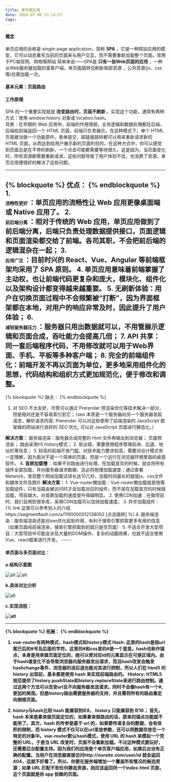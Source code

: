 ```yaml
---
title: 单页面应用
date: 2020-07-06 23:14:57
tags:
---
```

<h4>概念</h4>
<div style="font-size:14px">
单页应用的全称是 single-page application，简称 
<span style="font-size:14px;font-weight:bold">
SPA</span>
，它是一种网站应用的模型，它可以动态重写当前的页面来与用户交互，而不需要重新加载整个页面。常用于PC端官网、购物等网站
简单来说——SPA是
<span style="font-size:14px;font-weight:bold">
只有一张Web页面的应用
</span>
，一种从Web服务器加载的富客户端，单页面跳转仅刷新局部资源 ，公共资源(js、css等)仅需加载一次。
</div>
<h4>
基本元素：页面路由
</h4>
<h4>
工作原理
</h4>
<div style="font-size:14px">
SPA 的一个重要实现就是
<span style="font-size:14px;font-weight:bold">
改变路由时，页面不刷新
</span>
。实现这个功能，通常有两种方式：使用 window.history 对象或 location.hash。
</div>
<div style="font-size:14px">
背景：在早期的 Web 应用中，前端的作用很弱，业务逻辑和数据处理都在后端，后端给前端返回一个 HTML 页面，前端只负责展示。在这种模式下，单个 HTML 页面被当做一个功能原件，表单提交，超链接跳转都可以用来重新请求新的 HTML 页面，从而达到给用户展示新的页面的目的。在这种方式中，你可以感觉到页面总是在不停的刷新，一个点击可能都需要等待很久，这是因为，当页面变化时，所有资源都需要重新请求。这些问题导致了用户体验不佳，也浪费了资源。单页应用便很好的解决了这些问题。
</div>

--------
{% blockquote %}
优点：
{% endblockquote %}
1.	
<span style="font-size:14px;font-weight:bold">
流畅性更好
</span>
：单页应用的流畅性让 Web 应用更像桌面端或 Native 应用了。
2.	
<span style="font-size:14px;font-weight:bold">
前后端分离
</span>
：相对于传统的 Web 应用，单页应用做到了前后端分离，后端只负责处理数据提供接口，页面逻辑和页面渲染都交给了前端。各司其职，不会把前后端的逻辑混杂在一起；
3.	
<span style="font-size:14px;font-weight:bold">
应用广泛
</span>
：目前时兴的 React、Vue、Angular 等前端框架均采用了 SPA 原则。
4.	单页应用意味着前端掌握了主动权，也让前端代码更复杂和庞大，模块化、组件化以及架构设计都变得越来越重要。
5.	无刷新体验：用户在切换页面过程中不会频繁被“打断”，因为界面框架都在本地，对用户的响应非常及时，因此提升了用户体验；
6.	
<span style="font-size:14px;font-weight:bold">
减轻服务器压力
</span>
：服务器只用出数据就可以，不用管展示逻辑和页面合成，吞吐能力会提高几倍；
7.	API 共享：同一套后端程序代码，不用修改就可以用于Web界面、手机、平板等多种客户端；
8.	完全的前端组件化：前端开发不再以页面为单位，更多地采用组件化的思想，代码结构和组织方式更加规范化，便于修改和调整。
------
{% blockquote %}
缺点：
{% endblockquote %}
1.	对 SEO 不太友好，尽管可以通过 Prerender 预渲染优化等技术解决一部分，但是相对还是不容易索引到它；（seo 本质是一个服务器向另一个服务器发起请求，解析请求内容; Prerender 可以对这些使用了前端渲染的 JavaScript 框架做的网站进行良好的 SEO 优化, 可以对 JavaScript 页面进行静态化。）
<span style="font-size:14px;font-weight:bold">
解决方案：
</span>
 	服务端渲染：服务器合成完整的 html 文件再输出到浏览器；
 	页面预渲染；
 	路由采用h5 history模式；
2.	易出错，需要使用程序管理前进、后退、地址栏等信息；
3.	较高的前端开发门槛，对技术能力要求较高，需要对设计模式有一定理解，因为面对不是一个简单的页面，而是一个运行在浏览器环境里面的桌面软件。
4.	
<span style="font-size:14px;font-weight:bold">
首屏加载慢
</span>
：如果不对路由进行处理，在加载首页的时候，就会将所有组件全部加载，并向服务器请求数据，这必将拖慢加载速度；通过查看Network，发现整个网站加载试讲长达10几秒，加载时间最长的就是js、css文件和媒体文件及图片
<span style="font-size:14px;font-weight:bold">
解决方案：
</span>
1.	Vue-router懒加载：Vue-router懒加载就是按需加载组件，只有当路由被访问时才会加载对应的组件，而不是在加载首页的时候就加载，项目越大，对首屏加载的速度提升得越明显。
2. 	使用CDN加速：在做项目时，我们会用到很多库，采用CDN加载可以加快加载速度。
3.	异步加载组件：{% link 这里可以参考别人的介绍 https://segmentfault.com/a/1190000012138052 [点击跳转]  %}
4. 	服务端渲染：服务端渲染还能对seo优化起到作用，有利于搜索引擎抓取更多有用的信息（如果页面纯前端渲染，搜索引擎抓取到的就只是空页面）
5.	不适合开发大型项目：大型项目中可能会涉及大量的DOM操作、复杂的动画效果，也就不适合使用Vue、react框架进行开发。
-----
<h4>
单页面与多页面对比：
</h4>

<span style="font-size:14px;font-weight:bold">
a.结构示意图
</span>


![alt](/images/2.png)
![alt](/images/3.png)

<span style="font-size:14px;font-weight:bold">
b.具体对比分析
</span>

![alt](/images/5.png)

<span style="font-size:14px;font-weight:bold">

c.实现流程：
</span>

![alt](/images/1.png)

------
{% blockquote %}
拓展：
{% endblockquote %}

1.	vue-router有两种模式，hash模式和history模式
Hash: 这里的hash是指url尾巴后的#号及后面的字符。这里的#和css里的#是一个意思。hash也称作锚点，本身是用来做页面定位的，她可以使对应id的元素显示在可是区域内。由于hash值变化不会导致浏览器向服务器发出请求，而且hash改变会触发hashchange事件，浏览器的进后退也能对其进行控制，所以人们在 html5 的 history 出现前，基本都是使用 hash 来实现前端路由的。
History: HTML5规范提供了history.pushState和history.replaceState来进行路由控制。通过这两个方法可以改变url且不向服务器发送请求。同时不会像hash有一个#,更加的美观。但是history路由需要服务器的支持，并且需将所有的路由重定向倒根页面。

2.	history与hash比较
hash 能兼容到IE8， history 只能兼容到 IE10；
首先，hash 本来是拿来做页面定位的，如果拿来做路由的话，原来的锚点功能就不能用了。其次，hash 的传参是基于 url 的，如果要传递复杂的数据，会有体积的限制，而 history 模式不仅可以在url里放参数，还可以将数据存放在一个特定的对象中。vue-router默认hash模式，使用 URL 的 hash 来模拟一个完整的 URL，于是当 URL 改变时，页面不会重新加载。不过这种模式要玩好，还需要后台配置支持。因为我们的应用是个单页客户端应用，如果后台没有正确的配置。当用户在浏览器直接访问http://oursite.com/user/id 就会返回 404，这就不好看了。所以，你要在服务端增加一个覆盖所有情况的候选资源：如果 URL 匹配不到任何静态资源，则应该返回同一个index.html 页面，这个页面就是你 app 依赖的页面。


